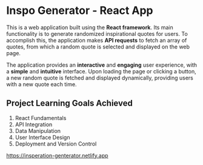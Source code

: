# Inspo Generator - React App

This is a web application built using the **React framework**. Its main functionality is to generate randomized inspirational quotes for users. To accomplish this, the application makes **API requests** to fetch an array of quotes, from which a random quote is selected and displayed on the web page.

The application provides an **interactive** and **engaging** user experience, with a **simple** and **intuitive** interface. Upon loading the page or clicking a button, a new random quote is fetched and displayed dynamically, providing users with a new quote each time.

## Project Learning Goals Achieved
1. React Fundamentals
2. API Integration
3. Data Manipulation
4. User Interface Design
5. Deployment and Version Control

https://insperation-genterator.netlify.app
